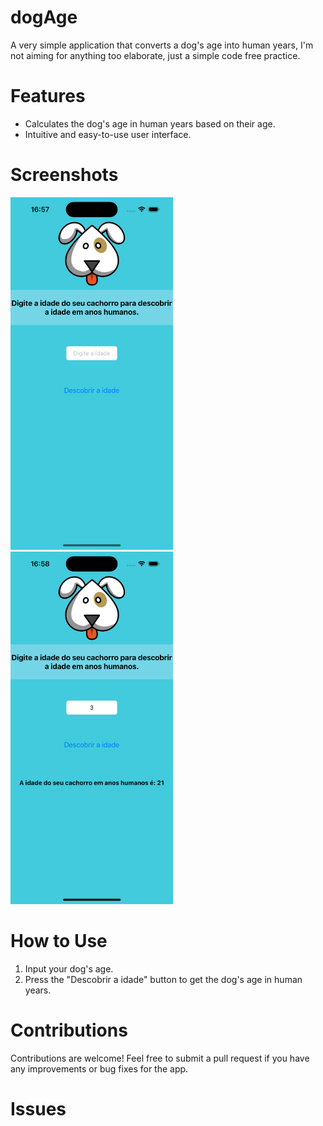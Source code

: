 # dogAge
A very simple application that converts a dog's age into human years, I'm not aiming for anything too elaborate, just a simple code free practice.

# Features

- Calculates the dog's age in human years based on their age.
- Intuitive and easy-to-use user interface.

# Screenshots

<p align = "left">
<img width = "260" src = "https://github.com/lvcassouza/dogAge/blob/main/dogAge/IdadeCachorro/Assets.xcassets/ToReadme/Simulator%20Screen%20Shot1.png">

<img width = "260" src = "https://github.com/lvcassouza/dogAge/blob/main/dogAge/IdadeCachorro/Assets.xcassets/ToReadme/Simulator%20Screen%20Shot2.png">
</p> 

# How to Use

1. Input your dog's age.
2. Press the "Descobrir a idade" button to get the dog's age in human years.

# Contributions

Contributions are welcome! Feel free to submit a pull request if you have any improvements or bug fixes for the app.

# Issues
